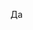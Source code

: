 Да




<!---
4Tipsy/4Tipsy is a ✨ special ✨ repository because its `README.md` (this file) appears on your GitHub profile.
You can click the Preview link to take a look at your changes.
--->
